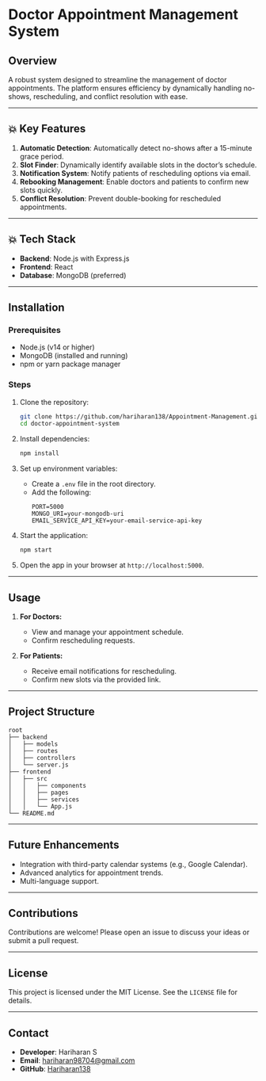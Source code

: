 # Doctor Appointment Management System

## Overview
A robust system designed to streamline the management of doctor appointments. The platform ensures efficiency by dynamically handling no-shows, rescheduling, and conflict resolution with ease.

---

## 💥 Key Features

1. **Automatic Detection**: Automatically detect no-shows after a 15-minute grace period.
2. **Slot Finder**: Dynamically identify available slots in the doctor’s schedule.
3. **Notification System**: Notify patients of rescheduling options via email.
4. **Rebooking Management**: Enable doctors and patients to confirm new slots quickly.
5. **Conflict Resolution**: Prevent double-booking for rescheduled appointments.

---

## 💥 Tech Stack

- **Backend**: Node.js with Express.js
- **Frontend**: React
- **Database**: MongoDB (preferred)

---

## Installation

### Prerequisites
- Node.js (v14 or higher)
- MongoDB (installed and running)
- npm or yarn package manager

### Steps

1. Clone the repository:
   ```bash
   git clone https://github.com/hariharan138/Appointment-Management.git
   cd doctor-appointment-system
   ```

2. Install dependencies:
   ```bash
   npm install
   ```

3. Set up environment variables:
   - Create a `.env` file in the root directory.
   - Add the following:
     ```env
     PORT=5000
     MONGO_URI=your-mongodb-uri
     EMAIL_SERVICE_API_KEY=your-email-service-api-key
     ```

4. Start the application:
   ```bash
   npm start
   ```

5. Open the app in your browser at `http://localhost:5000`.

---

## Usage

1. **For Doctors:**
   - View and manage your appointment schedule.
   - Confirm rescheduling requests.

2. **For Patients:**
   - Receive email notifications for rescheduling.
   - Confirm new slots via the provided link.

---

## Project Structure

```
root
├── backend
│   ├── models
│   ├── routes
│   ├── controllers
│   └── server.js
├── frontend
│   ├── src
│   │   ├── components
│   │   ├── pages
│   │   ├── services
│   │   └── App.js
└── README.md
```

---

## Future Enhancements

- Integration with third-party calendar systems (e.g., Google Calendar).
- Advanced analytics for appointment trends.
- Multi-language support.

---

## Contributions

Contributions are welcome! Please open an issue to discuss your ideas or submit a pull request.

---

## License

This project is licensed under the MIT License. See the `LICENSE` file for details.

---

## Contact

- **Developer**: Hariharan S
- **Email**: hariharan98704@gmail.com
- **GitHub**: [Hariharan138](https://github.com/hariharan138/)

